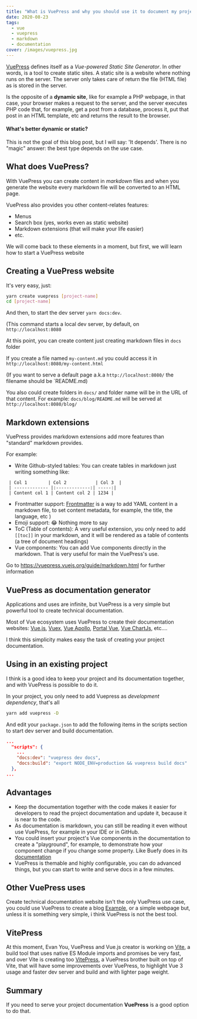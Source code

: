 ```yaml
---
title: "What is VuePress and why you should use it to document my project?"
date: 2020-08-23
tags: 
  - vue
  - vuepress
  - markdown
  - documentation
cover: /images/vuepress.jpg
---
```


[VuePress](https://vuepress.vuejs.org/) defines itself as a *Vue-powered Static Site Generator*. In other words, is a tool to create static sites. A static site is a website where nothing runs on the server. The server only takes care of return the file (HTML file) as is stored in the server.

Is the opposite of a **dynamic site**, like for example a PHP webpage, in that case, your browser makes a request to the server, and the server executes PHP code that, for example, get a post from a database, process it, put that post in an HTML template, etc and returns the result to the browser.

#### What's better dynamic or static?

This is not the goal of this blog post, but I will say: 'It depends'. There is no "magic" answer: the best type depends on the use case.

## What does VuePress?

With VuePress you can create content in *markdown* files and when you generate the website every markdown file will be converted to an HTML page.

VuePress also provides you other content-relates features:
 
 * Menus
 * Search box (yes, works even as static website)
 * Markdown extensions (that will make your life easier)
 * etc.
 
We will come back to these elements in a moment, but first, we will learn how to start a VuePress website

## Creating a VuePress website
It's very easy, just:

```bash
yarn create vuepress [project-name]
cd [project-name]
```

And then, to start the dev server `yarn docs:dev`.

(This command starts a local dev server, by default, on `http://localhost:8080`

At this point, you can create content just creating markdown files in `docs` folder

If you create a file named `my-content.md` you could access it in `http://localhost:8080/my-content.html`

(If you want to serve a default page a.k.a `http://localhost:8080/` the filename should be `README.md)

You also could create folders in `docs/` and folder name will be in the URL of that content. For example: `docs/blog/README.md` will be served at `http://localhost:8080/blog/`


## Markdown extensions
VuePress provides markdown extensions add more features than "standard" markdown provides.

For example: 

 * Write Github-styled tables: You can create tables in markdown just writing something like:
``` 
 | Col 1        | Col 2           | Col 3  |
 | ------------- |:-------------:| -----:|
 | Content col 1 | Content col 2 | 1234 |
```
 * Frontmatter support: [Frontmatter](https://vuepress.vuejs.org/guide/frontmatter.html) is a way to add YAML content in a markdown file, to set content metadata, for example, the title, the language, etc )
 * Emoji support: :joy: Nothing more to say
 * ToC (Table of contents): A very useful extension, you only need to add `[[toc]]` in your markdown, and it will be rendered as a table of contents (a tree of document headings)
 * Vue components: You can add Vue components directly in the markdown. That is very useful for main the VuePress's use. 

Go to https://vuepress.vuejs.org/guide/markdown.html for further information

## VuePress as documentation generator

Applications and uses are infinite, but VuePress is a very simple but powerful tool to create technical documentation.

Most of Vue ecosystem uses VuePress to create their documentation websites: [Vue.js](https://vuejs.org/), [Vuex](https://vuex.vuejs.org/), [Vue Apollo](https://vue-apollo.netlify.app/), [Portal Vue](https://portal-vue.linusb.org/), [Vue ChartJs](https://vue-chartjs.org/), etc....

I think this simplicity makes easy the task of creating your project documentation.


## Using in an existing project

I think is a good idea to keep your project and its documentation together, and with VuePress is possible to do it.

In your project, you only need to add Vuepress as *development dependency*, that's all

```bash
yarn add vuepress -D 
```

And edit your `package.json` to add the following items in the scripts section to start dev server and build documentation.

```json
...
  "scripts": {
    ...
    "docs:dev": "vuepress dev docs",
    "docs:build": "export NODE_ENV=production && vuepress build docs"
  },
...
```

## Advantages

* Keep the documentation together with the code makes it easier for developers to read the project documentation and update it, because it is near to the code.
* As documentation is markdown, you can still be reading it even without use VuePress, for example in your IDE or in GitHub.
* You could insert your project's Vue components in the documentation to create a "playground", for example, to demonstrate how your component change if you change some property. Like Buefy does in its [documentation](https://buefy.org/documentation/pagination)
* VuePress is themable and highly configurable, you can do advanced things, but you can start to write and serve docs in a few minutes.


## Other VuePress uses
Create technical documentation website isn't the only VuePress use case, you could use VuePress to create a blog [Example](https://ulivz.com/), or a simple webpage but, unless it is something very simple, i think VuePress is not the best tool.
 

## VitePress

At this moment, Evan You, VuePress and Vue.js creator is working on [Vite](https://github.com/vitejs/vite), a build tool that uses native ES Module imports and promises be very fast, and over Vite is creating too [VitePress](https://github.com/vuejs/vitepress), a VuePress brother built on top of Vite, that will have some improvements over VuePress, to highlight Vue 3 usage and faster dev server and build and with lighter page weight.

## Summary

If you need to serve your project documentation **VuePress** is a good option to do that.
